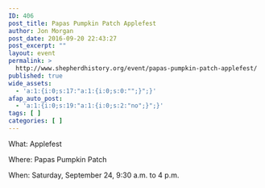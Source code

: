 ```yaml
---
ID: 406
post_title: Papas Pumpkin Patch Applefest
author: Jon Morgan
post_date: 2016-09-20 22:43:27
post_excerpt: ""
layout: event
permalink: >
  http://www.shepherdhistory.org/event/papas-pumpkin-patch-applefest/
published: true
wide_assets:
  - 'a:1:{i:0;s:17:"a:1:{i:0;s:0:"";}";}'
afap_auto_post:
  - 'a:1:{i:0;s:19:"a:1:{i:0;s:2:"no";}";}'
tags: [ ]
categories: [ ]
---
```

What: Applefest

Where: Papas Pumpkin Patch

When: Saturday, September 24, 9:30 a.m. to 4 p.m.